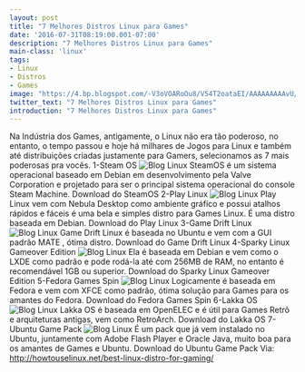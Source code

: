 ```yaml
---
layout: post
title: "7 Melhores Distros Linux para Games"
date: '2016-07-31T08:19:00.001-07:00'
description: "7 Melhores Distros Linux para Games"
main-class: 'linux'
tags:
- Linux
- Distros
- Games
image: "https://4.bp.blogspot.com/-V3oVOARoOu8/V54T2oataEI/AAAAAAAAAvU/ME7BtE-MMvs2l-AQ3NgJ5VHTtxMSX_Z9gCLcB/s72-c/steam-os.png"
twitter_text: "7 Melhores Distros Linux para Games"
introduction: "7 Melhores Distros Linux para Games"
---
```

Na Indústria dos Games, antigamente, o Linux não era tão poderoso, no entanto, o tempo passou e hoje há milhares de Jogos para Linux e também até distribuições criadas justamente para Gamers, selecionamos as 7 mais poderosas pra vocês.
1-Steam OS
![Blog Linux](https://4.bp.blogspot.com/-V3oVOARoOu8/V54T2oataEI/AAAAAAAAAvU/ME7BtE-MMvs2l-AQ3NgJ5VHTtxMSX_Z9gCLcB/s640/steam-os.png "Blog Linux")
SteamOS é um sistema operacional baseado em Debian em desenvolvimento pela Valve Corporation e projetado para ser o principal sistema operacional do console Steam Machine.
Download do SteamOS
2-Play Linux
![Blog Linux](https://1.bp.blogspot.com/-6fpKjiMj1Yk/V54T3zVeFyI/AAAAAAAAAvY/FLLY9VqECDsVFPduQeeqy-JvAH8uMh7PwCLcB/s640/play-linux.png "Blog Linux")
Play Linux vem com Nebula Desktop como ambiente gráfico e possui atalhos rápidos e fáceis é uma bela e simples distro para Games Linux. É uma distro baseada em Debian.
Download do Play Linux
3-Game Drift Linux
![Blog Linux](https://4.bp.blogspot.com/-I5awm9-nDgQ/V54TyiK4ZJI/AAAAAAAAAvI/9HhRA7L-bHoFW0906B-zoq1b6ZQLCd-OwCLcB/s640/game-drift-linux.png "Blog Linux")
Game Drift Linux é baseada no Ubuntu e vem com a GUI padrão MATE , ótima distro.
Download do Game Drift Linux
4-Sparky Linux Gameover Edition
![Blog Linux](https://1.bp.blogspot.com/-NLzKzMmdFK8/V54T0VMpsaI/AAAAAAAAAvM/NOYP6_48fRE90AhfQEer2tM7uEtagFcrQCLcB/s640/sparky-linux-.png "Blog Linux")
Ela é baseada em Debian e vem como o LXDE como padrão e pode rodá-la até com 256MB de RAM, no entanto é recomendável 1GB ou superior.
Download do Sparky Linux Gameover Edition
5-Fedora Games Spin
![Blog Linux](https://1.bp.blogspot.com/-e49Q3lg1eA0/V54T_KVwpjI/AAAAAAAAAvc/oLV_3armXp0yVms1W_S8nLc77lE8acocQCLcB/s640/fedora-games-spin.png "Blog Linux")
Logicamente é baseada em Fedora e vem com XFCE como padrão, ótima solução para Games para os amantes do Fedora.
Download do Fedora Games Spin
6-Lakka OS
![Blog Linux](https://1.bp.blogspot.com/-1f2tNof6FI8/V54TyWL-ojI/AAAAAAAAAvE/8kzJfcKWiJ0G3uJupulNcvYPHB2vXmaOwCLcB/s640/lakka-linux.png "Blog Linux")
Lakka OS é baseada em OpenELEC e é útil para Games Retrô e arquiteturas antigas, vem como RetroArch.
Download do Lakka OS
7-Ubuntu Game Pack
![Blog Linux](https://1.bp.blogspot.com/-9gCgmNnfr_4/V54T12HeS8I/AAAAAAAAAvQ/Gw3xM2Dnxb4MPEuVhjA4-u26q2A4u4uJwCLcB/s640/ubuntu-game-pack.png "Blog Linux")
É um pack que já vem instalado no Ubuntu, juntamente com Adobe Flash Player e Oracle Java, muito boa para os amantes de Games e Ubuntu.
Download do Ubuntu Game Pack
Via: http://howtouselinux.net/best-linux-distro-for-gaming/
